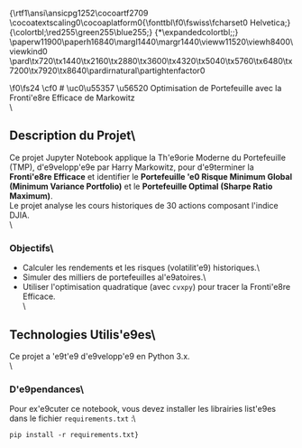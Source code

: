 {\rtf1\ansi\ansicpg1252\cocoartf2709
\cocoatextscaling0\cocoaplatform0{\fonttbl\f0\fswiss\fcharset0 Helvetica;}
{\colortbl;\red255\green255\blue255;}
{\*\expandedcolortbl;;}
\paperw11900\paperh16840\margl1440\margr1440\vieww11520\viewh8400\viewkind0
\pard\tx720\tx1440\tx2160\tx2880\tx3600\tx4320\tx5040\tx5760\tx6480\tx7200\tx7920\tx8640\pardirnatural\partightenfactor0

\f0\fs24 \cf0 # \uc0\u55357 \u56520  Optimisation de Portefeuille avec la Fronti\'e8re Efficace de Markowitz\
\
## Description du Projet\
Ce projet Jupyter Notebook applique la Th\'e9orie Moderne du Portefeuille (TMP), d\'e9velopp\'e9e par Harry Markowitz, pour d\'e9terminer la **Fronti\'e8re Efficace** et identifier le **Portefeuille \'e0 Risque Minimum Global (Minimum Variance Portfolio)** et le **Portefeuille Optimal (Sharpe Ratio Maximum)**.\
Le projet analyse les cours historiques de 30 actions composant l'indice DJIA.\
\
### Objectifs\
- Calculer les rendements et les risques (volatilit\'e9) historiques.\
- Simuler des milliers de portefeuilles al\'e9atoires.\
- Utiliser l'optimisation quadratique (avec `cvxpy`) pour tracer la Fronti\'e8re Efficace.\
\
## Technologies Utilis\'e9es\
Ce projet a \'e9t\'e9 d\'e9velopp\'e9 en Python 3.x.\
\
### D\'e9pendances\
Pour ex\'e9cuter ce notebook, vous devez installer les librairies list\'e9es dans le fichier `requirements.txt` :\
```bash\
pip install -r requirements.txt}